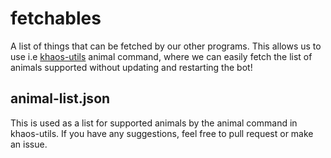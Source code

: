 # fetchables
A list of things that can be fetched by our other programs. This allows us to use i.e [khaos-utils](https://github.com/KhaosMC/khaos-utils) animal command, where we can easily fetch the list of animals supported without updating and restarting the bot!

## animal-list.json
This is used as a list for supported animals by the animal command in khaos-utils. If you have any suggestions, feel free to pull request or make an issue.
